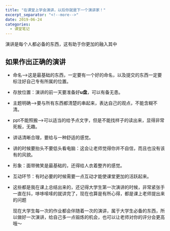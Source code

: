```yaml
---
title: "在课堂上学会演讲，以后你就是下一个演讲家！"
excerpt_separator: "<!--more-->"
date: 2019-06-24
categories:
  - 课堂笔记
---
```


演讲是每个人都必备的东西，这有助于你更加的融入其中

<!--more-->

## **如果作出正确的演讲**

* 命名-->这是最基础的东西，一定要有一个好的命名，以及提交的东西一定要标注好自己专有所属的位置。

* 存放位置：演讲的前一天要准备好**u盘**，可以有备无患。

* 主题明确-->要与所有东西都清楚的串起来，表达自己的观点，不能含糊不清。

* ppt不能照搬-->可以适当的给予点文字，但是不能找样子的读出来，显得非常死板，无趣。

* 讲话清晰合理，要给与一种舒适的感觉。

* 讲的时候要抬头不要低头看电脑：这会让老师觉得你并不自信，而且也没有该有的风貌。

* 形象：面带微笑是最基础的，还得给人衣着整齐的感觉。

* 互动环节：有时必要的时候需要一点互动才能使课堂更加的活跃起来。

* 这些都是我在课上总结出来的，还记得大学生第一次演讲的时候，非常紧张手一直在抖，哆哆嗦嗦的就讲完了，现在也算是有所心得，都是课上老师提出来的问题

  现在大学生每一次的作业都会伴随着一次的演讲，属于大学生必备的东西，所以做好一次演讲，给自己多一点锻炼的机会，也可以让老师对你的评分会更高哦～
